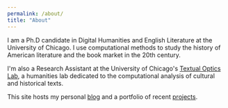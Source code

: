 ```yaml
---
permalink: /about/
title: "About"
---
```


I am a Ph.D candidate in Digital Humanities and English Literature at the University of Chicago. I use computational methods to study the history of American literature and the book market in the 20th century.

I'm also a Research Assistant at the University of Chicago's [Textual Optics Lab](https://textual-optics-lab.uchicago.edu/), a humanities lab dedicated to the computational analysis of cultural and historical texts. 

This site hosts my personal [blog](https://jordanpruett.github.io/) and a portfolio of recent [projects](https://jordanpruett.github.io/projects/). 

